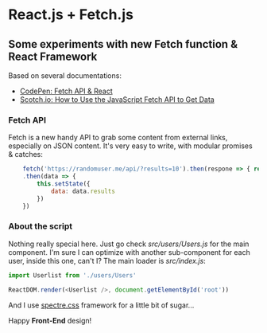 # React.js + Fetch.js

## Some experiments with new Fetch function & React Framework

Based on several documentations:

- [CodePen: Fetch API & React](https://codepen.io/devhamsters/pen/zoeqJm)
- [Scotch.io: How to Use the JavaScript Fetch API to Get Data](https://scotch.io/tutorials/how-to-use-the-javascript-fetch-api-to-get-data)

### Fetch API

Fetch is a new handy API to grab some content from external links, especially on JSON content. It's very easy to write, with modular promises & catches:

```javascript
    fetch('https://randomuser.me/api/?results=10').then(respone => { return response.json()})
    .then(data => {
        this.setState({
            data: data.results
        })
    })
```

### About the script

Nothing really special here. Just go check *src/users/Users.js* for the main component. I'm sure I can optimize with another sub-component for each user, inside this one, can't I?
The main loader is *src/index.js*: 

```javascript
import Userlist from './users/Users'

ReactDOM.render(<Userlist />, document.getElementById('root'))
``` 

And I use [spectre.css](https://picturepan2.github.io/spectre/) framework for a little bit of sugar...

Happy **Front-End** design!